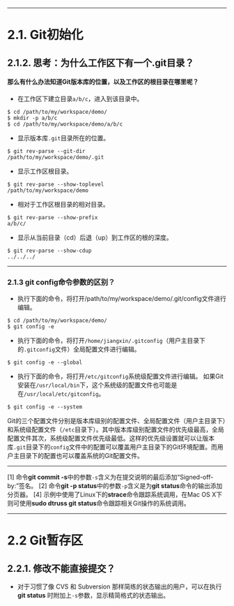 ----

# 2.1. Git初始化

## 2.1.2. 思考：为什么工作区下有一个.git目录？

#### 那么有什么办法知道Git版本库的位置，以及工作区的根目录在哪里呢？

+ 在工作区下建立目录`a/b/c`，进入到该目录中。

```shell
$ cd /path/to/my/workspace/demo/
$ mkdir -p a/b/c
$ cd /path/to/my/workspace/demo/a/b/c
```

+ 显示版本库`.git`目录所在的位置。

```shell
$ git rev-parse --git-dir
/path/to/my/workspace/demo/.git
```

+ 显示工作区根目录。

```shell
$ git rev-parse --show-toplevel
/path/to/my/workspace/demo
```

+ 相对于工作区根目录的相对目录。

```shell
$ git rev-parse --show-prefix
a/b/c/
```

+ 显示从当前目录（cd）后退（up）到工作区的根的深度。

```shell
$ git rev-parse --show-cdup
../../../
```

----

### 2.1.3 git config命令参数的区别？

+ 执行下面的命令，将打开/path/to/my/workspace/demo/.git/config文件进行编辑。

```shell
$ cd /path/to/my/workspace/demo/
$ git config -e
```

+ 执行下面的命令，将打开`/home/jiangxin/.gitconfig`（用户主目录下的`.gitconfig`文件）全局配置文件进行编辑。

```shell
$ git config -e --global
```

+ 执行下面的命令，将打开`/etc/gitconfig`系统级配置文件进行编辑。
如果Git安装在`/usr/local/bin`下，这个系统级的配置文件也可能是在`/usr/local/etc/gitconfig`。

```shell
$ git config -e --system
```

Git的三个配置文件分别是版本库级别的配置文件、全局配置文件（用户主目录下）和系统级配置文件（`/etc`目录下）。其中版本库级别配置文件的优先级最高，全局配置文件其次，系统级配置文件优先级最低。这样的优先级设置就可以让版本库`.git`目录下的`config`文件中的配置可以覆盖用户主目录下的Git环境配置。而用户主目录下的配置也可以覆盖系统的Git配置文件。

----

[1]	命令**git commit -s**中的参数`-s`含义为在提交说明的最后添加“Signed-off-by:”签名。
[2]	命令**git -p status**中的参数`-p`含义是为**git status**命令的输出添加分页器。
[4]	示例中使用了Linux下的**strace**命令跟踪系统调用，在Mac OS X下则可使用**sudo dtruss git status**命令跟踪相关Git操作的系统调用。

----

# 2.2 Git暂存区

## 2.2.1. 修改不能直接提交？

+ 对于习惯了像 CVS 和 Subversion 那样简练的状态输出的用户，可以在执行**git status** 时附加上`-s`参数，显示精简格式的状态输出。

